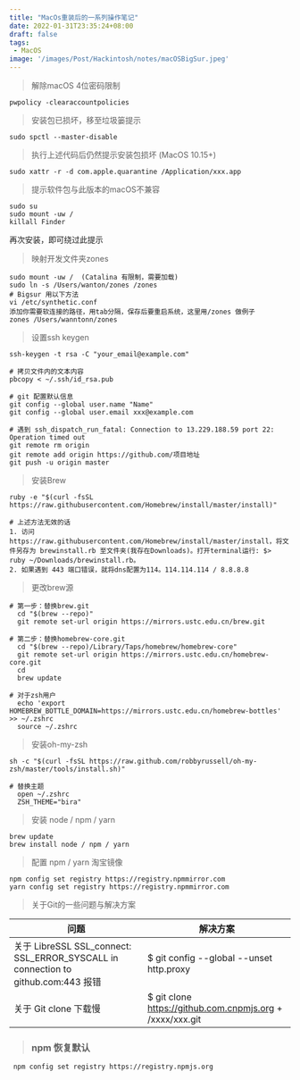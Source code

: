 ```yaml
---
title: "MacOs重装后的一系列操作笔记"
date: 2022-01-31T23:35:24+08:00
draft: false
tags:
 - MacOS
image: '/images/Post/Hackintosh/notes/macOSBigSur.jpeg'
---
```


> 解除macOS 4位密码限制

    pwpolicy -clearaccountpolicies

<!--more-->

> 安装包已损坏，移至垃圾篓提示
  
    sudo spctl --master-disable

> 执行上述代码后仍然提示安装包损坏 (MacOS 10.15+)
  ```
  sudo xattr -r -d com.apple.quarantine /Application/xxx.app
  ```
> 提示软件包与此版本的macOS不兼容
  ```
  sudo su
  sudo mount -uw /
  killall Finder
  ```
  再次安装，即可绕过此提示
> 映射开发文件夹zones

    sudo mount -uw /  (Catalina 有限制，需要加载)
    sudo ln -s /Users/wanton/zones /zones
    # Bigsur 用以下方法
    vi /etc/synthetic.conf
    添加你需要软连接的路径，用tab分隔，保存后要重启系统，这里用/zones 做例子
    zones /Users/wanntonn/zones
    
> 设置ssh keygen

    ssh-keygen -t rsa -C "your_email@example.com"

    # 拷贝文件内的文本内容 
    pbcopy < ~/.ssh/id_rsa.pub

    # git 配置默认信息
    git config --global user.name "Name"
    git config --global user.email xxx@example.com
    
    # 遇到 ssh_dispatch_run_fatal: Connection to 13.229.188.59 port 22: Operation timed out
    git remote rm origin
    git remote add origin https://github.com/项目地址
    git push -u origin master

> 安装Brew

    ruby -e "$(curl -fsSL https://raw.githubusercontent.com/Homebrew/install/master/install)"

    # 上述方法无效的话 
    1. 访问https://raw.githubusercontent.com/Homebrew/install/master/install，将文件另存为 brewinstall.rb 至文件夹(我存在Downloads)。打开terminal运行: $> ruby ~/Downloads/brewinstall.rb。
    2. 如果遇到 443 端口错误，就将dns配置为114。114.114.114 / 8.8.8.8


> 更改brew源

   
    # 第一步：替换brew.git
      cd "$(brew --repo)"
      git remote set-url origin https://mirrors.ustc.edu.cn/brew.git
    
    # 第二步：替换homebrew-core.git
      cd "$(brew --repo)/Library/Taps/homebrew/homebrew-core"
      git remote set-url origin https://mirrors.ustc.edu.cn/homebrew-core.git
      cd
      brew update
    
    # 对于zsh用户
      echo 'export HOMEBREW_BOTTLE_DOMAIN=https://mirrors.ustc.edu.cn/homebrew-bottles' >> ~/.zshrc
      source ~/.zshrc
    

> 安装oh-my-zsh

    sh -c "$(curl -fsSL https://raw.github.com/robbyrussell/oh-my-zsh/master/tools/install.sh)"

    # 替换主题
      open ~/.zshrc
      ZSH_THEME="bira"

    
> 安装  node / npm / yarn

    brew update
    brew install node / npm / yarn

> 配置 npm / yarn 淘宝镜像

    npm config set registry https://registry.npmmirror.com
    yarn config set registry https://registry.npmmirror.com

> 关于Git的一些问题与解决方案

  |问题|解决方案|
  |-|-|
  |关于 LibreSSL SSL_connect: SSL_ERROR_SYSCALL in connection to github.com:443 报错|$ git config --global --unset http.proxy|
  |关于 Git clone 下载慢|$ git clone https://github.com.cnpmjs.org + /xxxx/xxx.git|





> ### npm 恢复默认

```
 npm config set registry https://registry.npmjs.org
```
